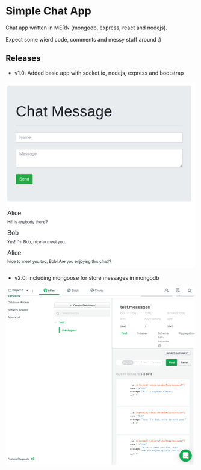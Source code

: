 # Simple Chat App

Chat app written in MERN (mongodb, express, react and nodejs).

Expect some wierd code, comments and messy stuff around :)

## Releases

* v1.0: Added basic app with socket.io, nodejs, express and bootstrap

![Frontend](./images/nodeapp2.png "Frontend")

* v2.0: including mongoose for store messages in mongodb

![Database](./images/nodeapp1.png "Database")
